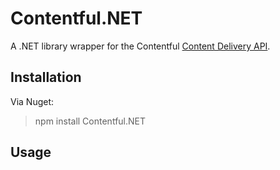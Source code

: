 # Contentful.NET

A .NET library wrapper for the Contentful [Content Delivery API](https://www.contentful.com/developers/documentation/content-delivery-api/).

## Installation
Via Nuget:
> npm install Contentful.NET

## Usage